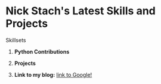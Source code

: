 # Nick Stach's Latest Skills and Projects
Skillsets

1.  **Python Contributions**



2.  **Projects**



3.  **Link to my blog:**
[link to Google!](https://sustainablehealthblog.blogspot.com)
